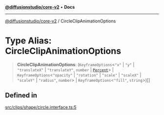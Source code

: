 [**@diffusionstudio/core-v2**](../README.md) • **Docs**

***

[@diffusionstudio/core-v2](../globals.md) / CircleClipAnimationOptions

# Type Alias: CircleClipAnimationOptions

> **CircleClipAnimationOptions**: (`KeyframeOptions`\<`"x"` \| `"y"` \| `"translateX"` \| `"translateY"`, `number` \| [`Percent`](Percent.md)\> \| `KeyframeOptions`\<`"opacity"` \| `"rotation"` \| `"scale"` \| `"scaleX"` \| `"scaleY"` \| `"radius"`, `number`\> \| `KeyframeOptions`\<`"fill"`, `string`\>)[]

## Defined in

[src/clips/shape/circle.interface.ts:5](https://github.com/diffusionstudio/core-v2/blob/ce69ef92917fd6c7f2f6e872cf6c87954dee9b56/src/clips/shape/circle.interface.ts#L5)
